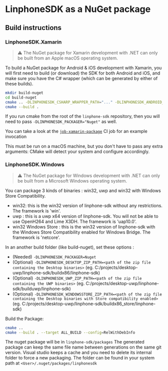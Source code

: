 # LinphoneSDK as a NuGet package

## Build instructions

### LinphoneSDK.Xamarin

> ⚠ The NuGet package for Xamarin development with .NET can only be built from an Apple macOS operating system.

To build a NuGet package for Android & iOS development with Xamarin, you will first need to build (or download) the SDK for both Android and iOS, and make sure you have the C# wrapper (which can be generated by either of these builds).

```sh
mkdir build-nuget
cd build-nuget
cmake .. -DLINPHONESDK_CSHARP_WRAPPER_PATH="..." -DLINPHONESDK_ANDROID_AAR_PATH="..." -DLINPHONESDK_IOS_XCFRAMEWORKS_PATH="..." -DLINPHONESDK_VERSION="..."
cmake --build .
```

If you run cmake from the root of the `linphone-sdk` repository, then you will need to pass `-DLINPHONESDK_PACKAGER="Nuget"` as well.

You can take a look at the [`job-xamarin-package`](../../.gitlab-ci-files/job-packages.yml) CI job for an example invocation

This must be run on a macOS machine, but you don't have to pass any extra arguments: CMake will detect your system and configure accordingly.

### LinphoneSDK.Windows

> ⚠ The NuGet package for Windows development with .NET can only be built from a Microsoft Windows operating system.

You can package 3 kinds of binaries : win32, uwp and win32 with Windows Store Compatibility.

- win32: this is the win32 version of linphone-sdk without any restrictions. The framework is 'win'.
- uwp : this is a uwp x64 version of linphone-sdk. You will not be able to use OpenH264 and Lime X3DH. The framework is 'uap10.0'.
- win32 Windows Store : this is the win32 version of linphone-sdk with the Windows Store Compatibility enabled for Windows Bridge. The framework is 'netcore'.

In an another build folder (like build-nuget), set these options :
- (Needed) `-DLINPHONESDK_PACKAGER=Nuget`
- (Optional) `-DLINPHONESDK_DESKTOP_ZIP_PATH=<path of the zip file containing the Desktop binaries>` (eg. C:/projects/desktop-uwp/linphone-sdk/buildx86/linphone-sdk) 
- (Optional) `-DLINPHONESDK_UWP_ZIP_PATH=<path of the zip file containing the UWP binaries>` (eg. C:/projects/desktop-uwp/linphone-sdk/builduwp/linphone-sdk)
- (Optional) `-DLINPHONESDK_WINDOWSSTORE_ZIP_PATH=<path of the zip file containing the Desktop binaries with Store compatibility enabled>` (eg. C:/projects/desktop-uwp/linphone-sdk/buildx86_store/linphone-sdk)

Build the Package:

```sh
cmake ..
cmake --build . --target ALL_BUILD --config=RelWithDebInfo
```

The nuget package will be in `linphone-sdk/packages`
The generated package can keep the same file name between generations on the same git version.
Visual studio keeps a cache and you need to delete its internal folder to force a new packaging.
The folder can be found in your system path at `<User>/.nuget/packages/linphonesdk`
